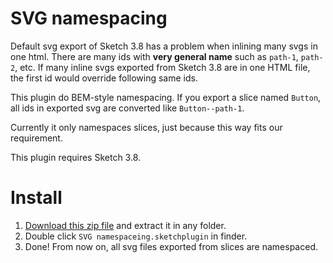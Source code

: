 # SVG namespacing

Default svg export of Sketch 3.8 has a problem when inlining many svgs in one html.
There are many ids with **very general name** such as `path-1`, `path-2`, etc. If many inline svgs exported from Sketch 3.8 are in one HTML file, the first id would override following same ids.

This plugin do BEM-style namespacing. If you export a slice named `Button`, all ids in exported svg are converted like `Button--path-1`.

Currently it only namespaces slices, just because this way fits our requirement.

This plugin requires Sketch 3.8.

# Install

1. [Download this zip file](https://github.com/KnowreDev/svg-namespacing/archive/master.zip) and extract it in any folder.
1. Double click `SVG namespaceing.sketchplugin` in finder.
1. Done! From now on, all svg files exported from slices are namespaced.
